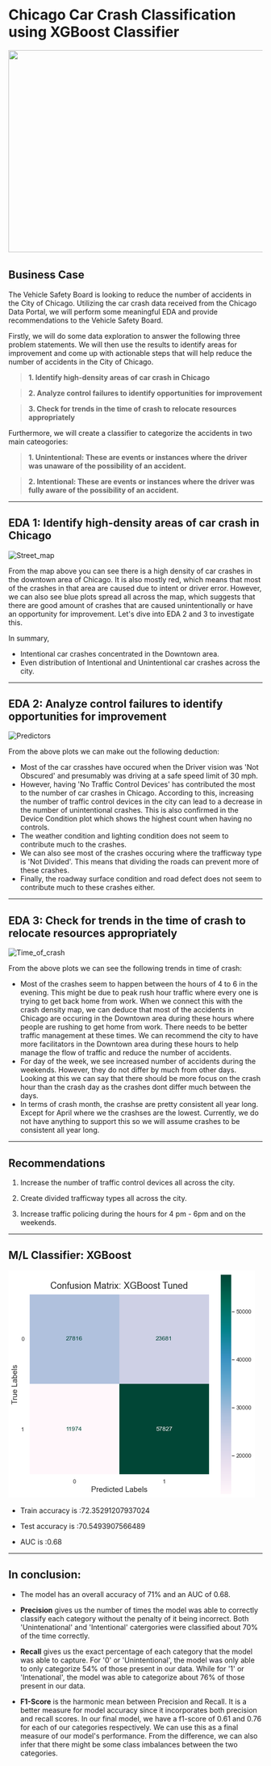 # Chicago Car Crash Classification using XGBoost Classifier 

<p align="center">
  <img width="800" height="400" src="https://github.com/dicchyant84/Chicago-car-crash-classification-using-XGBoost-classifier/blob/main/Graphs/Chicago.jpg">
</p> 

## Business Case

The Vehicle Safety Board is looking to reduce the number of accidents in the City of Chicago. Utilizing the car crash data received from the Chicago Data Portal, we will perform some meaningful EDA and provide recommendations to the Vehicle Safety Board.

Firstly, we will do some data exploration to answer the following three problem statements. We will then use the results to identify areas for improvement and come up with actionable steps that will help reduce the number of accidents in the City of Chicago.

>**1. Identify high-density areas of car crash in Chicago**

>**2. Analyze control failures to identify opportunities for improvement**

>**3. Check for trends in the time of crash to relocate resources appropriately**

Furthermore, we will create a classifier to categorize the accidents in two main cateogories:

>**1. Unintentional: These are events or instances where the driver was unaware of the possibility of an accident.**

>**2. Intentional: These are events or instances where the driver was fully aware of the possibility of an accident.**

--------------------------------------------------------------------------------------------------------

## EDA 1: Identify high-density areas of car crash in Chicago

![Street_map](https://github.com/dicchyant84/Chicago-car-crash-classification-using-XGBoost-classifier/blob/main/Graphs/street_map.png)

From the map above you can see there is a high density of car crashes in the downtown area of Chicago. It is also mostly red, which means that most of the crashes in that area are caused due to intent or driver error. However, we can also see blue plots spread all across the map, which suggests that there are good amount of crashes that are caused unintentionally or have an opportunity for improvement. Let's dive into EDA 2 and 3 to investigate this.

In summary,

* Intentional car crashes concentrated in the Downtown area.
* Even distribution of Intentional and Unintentional car crashes across the city.

--------------------------------------------------------------------------------------------------------

## EDA 2: Analyze control failures to identify opportunities for improvement

![Predictors](https://github.com/dicchyant84/Chicago-car-crash-classification-using-XGBoost-classifier/blob/main/Graphs/predictor_plots.png)

From the above plots we can make out the following deduction:

* Most of the car crasshes have occured when the Driver vision was 'Not Obscured' and presumably was driving at a safe speed limit of 30 mph.
* However, having 'No Traffic Control Devices' has contributed the most to the number of car crashes in Chicago. According to this, increasing the number of traffic control devices in the city can lead to a decrease in the number of unintentional crashes. This is also confirmed in the Device Condition plot which shows the highest count when having no controls.
* The weather condition and lighting condition does not seem to contribute much to the crashes.
* We can also see most of the crashes occuring where the trafficway type is 'Not Divided'. This means that dividing the roads can prevent more of these crashes.
* Finally, the roadway surface condition and road defect does not seem to contribute much to these crashes either.

--------------------------------------------------------------------------------------------------------

## EDA 3: Check for trends in the time of crash to relocate resources appropriately

![Time_of_crash](https://github.com/dicchyant84/Chicago-car-crash-classification-using-XGBoost-classifier/blob/main/Graphs/time_of_crash.png)

From the above plots we can see the following trends in time of crash:
    
* Most of the crashes seem to happen between the hours of 4 to 6 in the evening. This might be due to peak rush hour traffic where every one is trying to get back home from work. When we connect this with the crash density map, we can deduce that most of the accidents in Chicago are occuring in the Downtown area during these hours where people are rushing to get home from work. There needs to be better traffic management at these times. We can recommend the city to have more facilitators in the Downtown area during these hours to help manage the flow of traffic and reduce the number of accidents.
* For day of the week, we see increased number of accidents during the weekends. However, they do not differ by much from other days. Looking at this we can say that there should be more focus on the crash hour than the crash day as the crashes dont differ much between the days.
* In terms of crash month, the crashse are pretty consistent all year long. Except for April where we the crashses are the lowest. Currently, we do not have anything to support this so we will assume crashes to be consistent all year long.

--------------------------------------------------------------------------------------------------------

## Recommendations

1. Increase the number of traffic control devices all across the city.

2. Create divided trafficway types all across the city.

3. Increase traffic policing during the hours for 4 pm - 6pm and on the weekends.

--------------------------------------------------------------------------------------------------------

## M/L Classifier: XGBoost

![conf_matrix](https://github.com/dicchyant84/Accident-classification-using-XGBoost-for-Chicago-Car-Crash-Data/blob/main/Graphs/xbg_confmatx.png)

* Train accuracy is :72.35291207937024

* Test accuracy is :70.5493907566489

* AUC is :0.68 

--------------------------------------------------------------------------------------------------------

## In conclusion:

* The model has an overall accuracy of 71% and an AUC of 0.68.


* **Precision** gives us the number of times the model was able to correctly classify each category without the penalty of it being incorrect. Both 'Unintenational' and 'Intentional' catergories were classified about 70% of the time correctly.


* **Recall** gives us the exact percentage of each category that the model was able to capture. For '0' or 'Unintentional', the model was only able to only categorize 54% of those present in our data. While for '1' or 'Intenational', the model was able to categorize about 76% of those present in our data. 


* **F1-Score** is the harmonic mean between Precision and Recall. It is a better measure for model accuracy since it incorporates both precision and recall scores. In our final model, we have a f1-score of 0.61 and 0.76 for each of our categories respectively. We can use this as a final measure of our model's performance. From the difference, we can also infer that there might be some class imbalances between the two categories.



